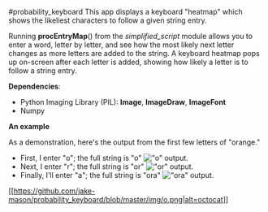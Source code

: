 #probability_keyboard
This app displays a keyboard "heatmap" which shows the likeliest characters to follow a given string entry. 

Running **procEntryMap**() from the *simplified_script* module allows you to enter a word, letter by letter, and see how the most likely next letter changes as more letters are added to the string. A keyboard heatmap pops up on-screen after each letter is added, showing how likely a letter is to follow a string entry.

**Dependencies**:
* Python Imaging Library (PIL): **Image**, **ImageDraw**, **ImageFont**
* Numpy

**An example**

As a demonstration, here's the output from the first few letters of "orange." 
* First, I enter "o"; the full string is "o" !["o" output](http://imgur.com/vehue0r). 
* Next, I enter "r"; the full string is "or" !["or" output](http://imgur.com/jHkOmSi). 
* Finally, I'll enter "a"; the full string is "ora" !["ora" output](http://imgur.com/HgRZv72).

[[https://github.com/jake-mason/probability_keyboard/blob/master/img/o.png|alt=octocat]]

